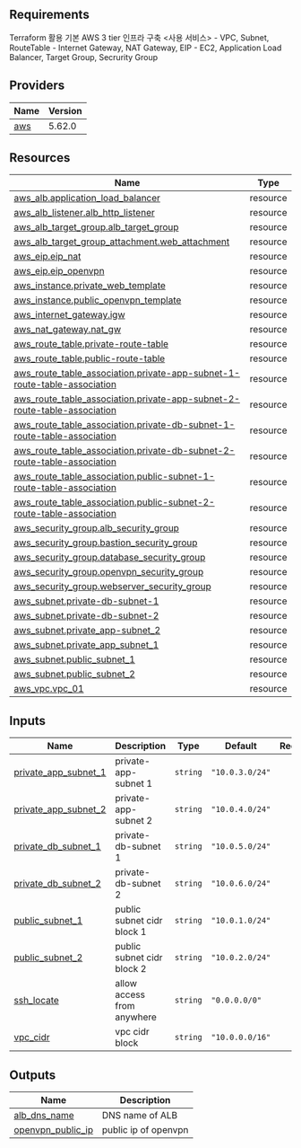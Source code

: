 ## Requirements

Terraform 활용 기본 AWS 3 tier 인프라 구축
    <사용 서비스>
    - VPC, Subnet, RouteTable
    - Internet Gateway, NAT Gateway, EIP
    - EC2, Application Load Balancer, Target Group, Secrurity Group

## Providers

| Name | Version |
|------|---------|
| <a name="provider_aws"></a> [aws](#provider\_aws) | 5.62.0 |

## Resources

| Name | Type |
|------|------|
| [aws_alb.application_load_balancer](https://registry.terraform.io/providers/hashicorp/aws/latest/docs/resources/alb) | resource |
| [aws_alb_listener.alb_http_listener](https://registry.terraform.io/providers/hashicorp/aws/latest/docs/resources/alb_listener) | resource |
| [aws_alb_target_group.alb_target_group](https://registry.terraform.io/providers/hashicorp/aws/latest/docs/resources/alb_target_group) | resource |
| [aws_alb_target_group_attachment.web_attachment](https://registry.terraform.io/providers/hashicorp/aws/latest/docs/resources/alb_target_group_attachment) | resource |
| [aws_eip.eip_nat](https://registry.terraform.io/providers/hashicorp/aws/latest/docs/resources/eip) | resource |
| [aws_eip.eip_openvpn](https://registry.terraform.io/providers/hashicorp/aws/latest/docs/resources/eip) | resource |
| [aws_instance.private_web_template](https://registry.terraform.io/providers/hashicorp/aws/latest/docs/resources/instance) | resource |
| [aws_instance.public_openvpn_template](https://registry.terraform.io/providers/hashicorp/aws/latest/docs/resources/instance) | resource |
| [aws_internet_gateway.igw](https://registry.terraform.io/providers/hashicorp/aws/latest/docs/resources/internet_gateway) | resource |
| [aws_nat_gateway.nat_gw](https://registry.terraform.io/providers/hashicorp/aws/latest/docs/resources/nat_gateway) | resource |
| [aws_route_table.private-route-table](https://registry.terraform.io/providers/hashicorp/aws/latest/docs/resources/route_table) | resource |
| [aws_route_table.public-route-table](https://registry.terraform.io/providers/hashicorp/aws/latest/docs/resources/route_table) | resource |
| [aws_route_table_association.private-app-subnet-1-route-table-association](https://registry.terraform.io/providers/hashicorp/aws/latest/docs/resources/route_table_association) | resource |
| [aws_route_table_association.private-app-subnet-2-route-table-association](https://registry.terraform.io/providers/hashicorp/aws/latest/docs/resources/route_table_association) | resource |
| [aws_route_table_association.private-db-subnet-1-route-table-association](https://registry.terraform.io/providers/hashicorp/aws/latest/docs/resources/route_table_association) | resource |
| [aws_route_table_association.private-db-subnet-2-route-table-association](https://registry.terraform.io/providers/hashicorp/aws/latest/docs/resources/route_table_association) | resource |
| [aws_route_table_association.public-subnet-1-route-table-association](https://registry.terraform.io/providers/hashicorp/aws/latest/docs/resources/route_table_association) | resource |
| [aws_route_table_association.public-subnet-2-route-table-association](https://registry.terraform.io/providers/hashicorp/aws/latest/docs/resources/route_table_association) | resource |
| [aws_security_group.alb_security_group](https://registry.terraform.io/providers/hashicorp/aws/latest/docs/resources/security_group) | resource |
| [aws_security_group.bastion_security_group](https://registry.terraform.io/providers/hashicorp/aws/latest/docs/resources/security_group) | resource |
| [aws_security_group.database_security_group](https://registry.terraform.io/providers/hashicorp/aws/latest/docs/resources/security_group) | resource |
| [aws_security_group.openvpn_security_group](https://registry.terraform.io/providers/hashicorp/aws/latest/docs/resources/security_group) | resource |
| [aws_security_group.webserver_security_group](https://registry.terraform.io/providers/hashicorp/aws/latest/docs/resources/security_group) | resource |
| [aws_subnet.private-db-subnet-1](https://registry.terraform.io/providers/hashicorp/aws/latest/docs/resources/subnet) | resource |
| [aws_subnet.private-db-subnet-2](https://registry.terraform.io/providers/hashicorp/aws/latest/docs/resources/subnet) | resource |
| [aws_subnet.private_app-subnet_2](https://registry.terraform.io/providers/hashicorp/aws/latest/docs/resources/subnet) | resource |
| [aws_subnet.private_app_subnet_1](https://registry.terraform.io/providers/hashicorp/aws/latest/docs/resources/subnet) | resource |
| [aws_subnet.public_subnet_1](https://registry.terraform.io/providers/hashicorp/aws/latest/docs/resources/subnet) | resource |
| [aws_subnet.public_subnet_2](https://registry.terraform.io/providers/hashicorp/aws/latest/docs/resources/subnet) | resource |
| [aws_vpc.vpc_01](https://registry.terraform.io/providers/hashicorp/aws/latest/docs/resources/vpc) | resource |

## Inputs

| Name | Description | Type | Default | Required |
|------|-------------|------|---------|:--------:|
| <a name="input_private_app_subnet_1"></a> [private\_app\_subnet\_1](#input\_private\_app\_subnet\_1) | private-app-subnet 1 | `string` | `"10.0.3.0/24"` | no |
| <a name="input_private_app_subnet_2"></a> [private\_app\_subnet\_2](#input\_private\_app\_subnet\_2) | private-app-subnet 2 | `string` | `"10.0.4.0/24"` | no |
| <a name="input_private_db_subnet_1"></a> [private\_db\_subnet\_1](#input\_private\_db\_subnet\_1) | private-db-subnet 1 | `string` | `"10.0.5.0/24"` | no |
| <a name="input_private_db_subnet_2"></a> [private\_db\_subnet\_2](#input\_private\_db\_subnet\_2) | private-db-subnet 2 | `string` | `"10.0.6.0/24"` | no |
| <a name="input_public_subnet_1"></a> [public\_subnet\_1](#input\_public\_subnet\_1) | public subnet cidr block 1 | `string` | `"10.0.1.0/24"` | no |
| <a name="input_public_subnet_2"></a> [public\_subnet\_2](#input\_public\_subnet\_2) | public subnet cidr block 2 | `string` | `"10.0.2.0/24"` | no |
| <a name="input_ssh_locate"></a> [ssh\_locate](#input\_ssh\_locate) | allow access from anywhere | `string` | `"0.0.0.0/0"` | no |
| <a name="input_vpc_cidr"></a> [vpc\_cidr](#input\_vpc\_cidr) | vpc cidr block | `string` | `"10.0.0.0/16"` | no |

## Outputs

| Name | Description |
|------|-------------|
| <a name="output_alb_dns_name"></a> [alb\_dns\_name](#output\_alb\_dns\_name) | DNS name of ALB |
| <a name="output_openvpn_public_ip"></a> [openvpn\_public\_ip](#output\_openvpn\_public\_ip) | public ip of openvpn |